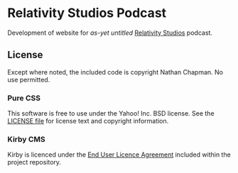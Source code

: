 Relativity Studios Podcast
==========================

Development of website for *as-yet untitled* [Relativity Studios][rel] podcast.

[rel]: http://relativity.com.au




License
-------

Except where noted, the included code is copyright Nathan Chapman. No use permitted.

### Pure CSS

This software is free to use under the Yahoo! Inc. BSD license.
See the [LICENSE file][] for license text and copyright information.

[LICENSE file]: https://github.com/yahoo/pure-site/blob/master/LICENSE.md

### Kirby CMS

Kirby is licenced under the [End User Licence Agreement][EULA] included within the project repository.

[EULA]: https://github.com/getkirby/plainkit/blob/master/license.md